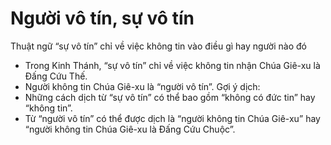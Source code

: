 # Người vô tín, sự vô tín

Thuật ngữ “sự vô tín” chỉ về việc không tin vào điều gì hay người nào đó 
- Trong Kinh Thánh, “sự vô tín” chỉ về việc không tin nhận Chúa Giê-xu là Đấng Cứu Thế. 
- Người không tin Chúa Giê-xu là “người vô tín”.
Gợi ý dịch:
- Những cách dịch từ “sự vô tín” có thể bao gồm “không có đức tin” hay “không tin”. 
- Từ “người vô tín” có thể được dịch là “người không tin Chúa Giê-xu” hay “người không tin Chúa Giê-xu là Đấng Cứu Chuộc”.

